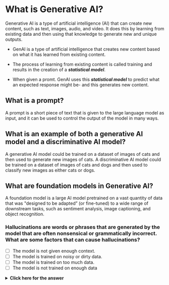 # What is Generative AI?
Generative AI is a type of artificial intelligence (AI) that can create new content, such as text, images, audio, and video. It does this by learning from existing data and then using that knowledge to generate new and unique outputs.

  - GenAI is a type of artificial intelligence that creates new content based on what it has learned from existing content. <br/>

  - The process of learning from existing content is called training and results in the creation of a ***statistical model***.

  - When given a promt. GenAI uses this ***statistical model*** to predict what an expected response might be- and this generates new content.



## What is a prompt?
A prompt is a short piece of text that is given to the large language model as input, and it can be used to control the output of the model in many ways.

## What is an example of both a generative AI model and a discriminative AI model?
A generative AI model could be trained on a dataset of images of cats and then used to generate new images of cats. A discriminative AI model could be trained on a dataset of images of cats and dogs and then used to classify new images as either cats or dogs.

## What are foundation models in Generative AI?
A foundation model is a large AI model pretrained on a vast quantity of data that was "designed to be adapted” (or fine-tuned) to a wide range of downstream tasks, such as sentiment analysis, image captioning, and object recognition.

<h3> 
Hallucinations are words or phrases that are generated by the model that are often nonsensical or grammatically incorrect. What are some factors that can cause hallucinations?  </h3> 

- [ ] The model is not given enough context.
- [ ] The model is trained on noisy or dirty data.
- [ ] The model is trained on too much data.
- [ ] The model is not trained on enough data

</div>

<details>
  <summary><b>Click here for the answer</b></summary>
<br>
<div id="q79" class="collapse">
   
- [x] The model is not given enough context.
- [x] The model is trained on noisy or dirty data.
- [ ] The model is trained on too much data.
- [x] The model is not trained on enough data

 </b>
</div>
</details>



